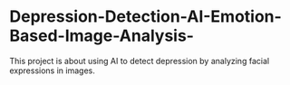 # Depression-Detection-AI-Emotion-Based-Image-Analysis-
This project is about using AI to detect depression by analyzing facial expressions in images.
